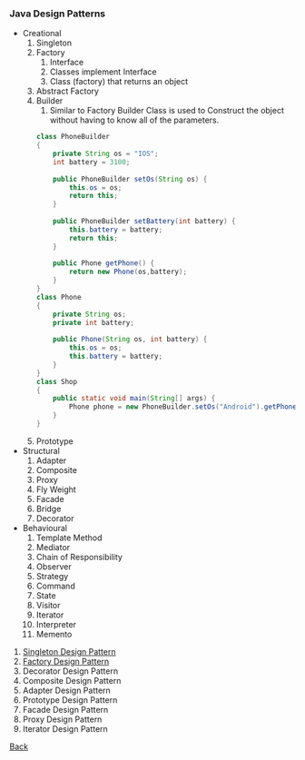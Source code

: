### Java Design Patterns

* Creational
  1. Singleton
  1. Factory
      1. Interface
      1. Classes implement Interface
      1. Class (factory) that returns an object 
  1. Abstract Factory
  1. Builder
      1. Similar to Factory Builder Class is used to Construct the object without having to know all of the parameters.
      ```java
      class PhoneBuilder
      {
          private String os = "IOS";
          int battery = 3100;
          
          public PhoneBuilder setOs(String os) {
              this.os = os;
              return this;
          }
          
          public PhoneBuilder setBattery(int battery) {
              this.battery = battery;
              return this;
          }
          
          public Phone getPhone() {
              return new Phone(os,battery);
          }
      }
      class Phone
      {
          private String os;
          private int battery;
          
          public Phone(String os, int battery) {
              this.os = os;
              this.battery = battery;
          }
      }
      class Shop
      {
          public static void main(String[] args) {
              Phone phone = new PhoneBuilder.setOs("Android").getPhone();
          }
      }
      ```
  1. Prototype
* Structural
  1. Adapter
  1. Composite
  1. Proxy
  1. Fly Weight
  1. Facade
  1. Bridge
  1. Decorator
* Behavioural
  1. Template Method
  1. Mediator
  1. Chain of Responsibility
  1. Observer
  1. Strategy
  1. Command
  1. State
  1. Visitor
  1. Iterator
  1. Interpreter
  1. Memento

1. [Singleton Design Pattern](singleton/README.md)
1. [Factory Design Pattern](https://howtodoinjava.com/design-patterns/creational/implementing-factory-design-pattern-in-java/)
1. Decorator Design Pattern
1. Composite Design Pattern
1. Adapter Design Pattern
1. Prototype Design Pattern
1. Facade Design Pattern
1. Proxy Design Pattern
1. Iterator Design Pattern

[Back](../../../tree/java/)

